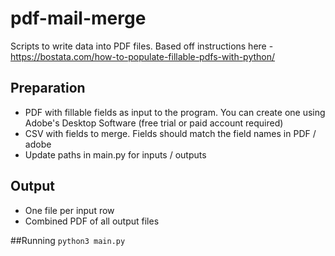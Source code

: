 # pdf-mail-merge

Scripts to write data into PDF files.  Based off instructions here - https://bostata.com/how-to-populate-fillable-pdfs-with-python/

## Preparation
* PDF with fillable fields as input to the program.  You can create one using Adobe's Desktop Software (free trial or paid account required)
* CSV with fields to merge.  Fields should match the field names in PDF / adobe
* Update paths in main.py for inputs / outputs

## Output
* One file per input row
* Combined PDF of all output files

##Running
```python3 main.py```